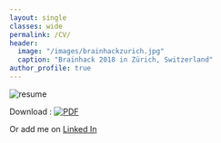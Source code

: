 ```yaml
---
layout: single
classes: wide
permalink: /CV/
header:
  image: "/images/brainhackzurich.jpg"
  caption: "Brainhack 2018 in Zürich, Switzerland"
author_profile: true
---
```


<img src="{{ site.url }}{{ site.baseurl }}/images/Resume_LefortBesnard.png" alt="resume">

Download : [![PDF](icon/pdf-icon.png)](/Resume_LefortBesnard.pdf)

Or add me on [Linked In](https://www.linkedin.com/in/jeremy-lefort-besnard-a806b28a/)
